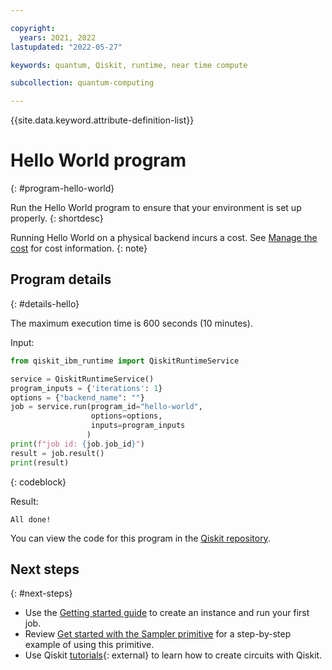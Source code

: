```yaml
---

copyright:
  years: 2021, 2022
lastupdated: "2022-05-27"

keywords: quantum, Qiskit, runtime, near time compute

subcollection: quantum-computing

---
```


{{site.data.keyword.attribute-definition-list}}


# Hello World program
{: #program-hello-world}

Run the Hello World program to ensure that your environment is set up properly.
{: shortdesc}

Running Hello World on a physical backend incurs a cost. See [Manage the cost](/docs/quantum-computing?topic=quantum-computing-cost) for cost information.
{: note}

## Program details
{: #details-hello}

The maximum execution time is 600 seconds (10 minutes).

Input:

```Python
from qiskit_ibm_runtime import QiskitRuntimeService

service = QiskitRuntimeService()
program_inputs = {'iterations': 1}
options = {"backend_name": ""}
job = service.run(program_id="hello-world",
                  options=options,
                  inputs=program_inputs
                 )
print(f"job id: {job.job_id}")
result = job.result()
print(result)
```
{: codeblock}

Result:

```text
All done!
```

You can view the code for this program in the [Qiskit repository](https://github.com/Qiskit/qiskit-ibm-runtime/tree/main/program_source/hello_world).

## Next steps
{: #next-steps}

- Use the [Getting started guide](/docs/quantum-computing?topic=quantum-computing-quickstart) to create an instance and run your first job.
- Review [Get started with the Sampler primitive](/docs/quantum-computing?topic=quantum-computing-example-estimator) for a step-by-step example of using this primitive.
- Use Qiskit [tutorials](https://qiskit.org/documentation/tutorials.html){: external} to learn how to create circuits with Qiskit.
